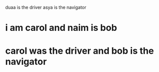 
duaa is the driver asya is the navigator 

# i am carol and naim is bob

# carol was the driver and bob is the navigator

